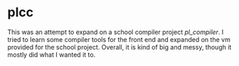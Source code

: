 # plcc

This was an attempt to expand on a school compiler project *pl_compiler*. I tried to learn some compiler tools for the front end and expanded on the vm provided for the school project. Overall, it is kind of big and messy, though it mostly did what I wanted it to.
